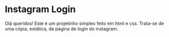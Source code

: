 # Instagram Login

Olá queridos!
Este é um projetinho simples feito em html e css. Trata-se de uma cópia, estática, da página de login do instagram.
